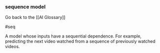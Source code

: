 ### sequence model

Go back to the [[AI Glossary]]

#seq

A model whose inputs have a sequential dependence. For example, predicting the next video watched from a sequence of previously watched videos.

